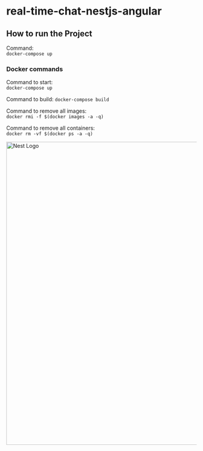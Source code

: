 # real-time-chat-nestjs-angular


## How to run the Project
Command:  
`docker-compose up`

### Docker commands

Command to start:  
`docker-compose up`

Command to build:
`docker-compose build`


Command to remove all images:  
`docker rmi -f $(docker images -a -q)`

Command to remove all containers:  
`docker rm -vf $(docker ps -a -q)`


<img src="https://miro.medium.com/max/1400/0*cnYB3CS5YfQ4GtSD.jpg" width="800" alt="Nest Logo" />